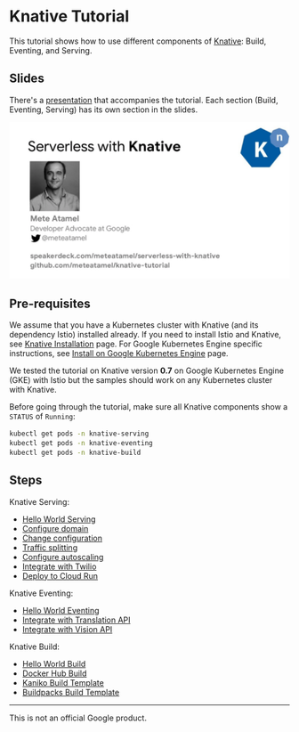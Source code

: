 # Knative Tutorial

This tutorial shows how to use different components of [Knative](https://www.knative.dev/docs/): Build, Eventing, and Serving.

## Slides

There's a [presentation](https://speakerdeck.com/meteatamel/serverless-with-knative) that accompanies the tutorial. Each section (Build, Eventing, Serving) has its own section in the slides.

[![Serverless with Knative](./docs/images/serverless-with-knative.png)](https://speakerdeck.com/meteatamel/serverless-with-knative)

## Pre-requisites
We assume that you have a Kubernetes cluster with Knative (and its dependency Istio) installed already. If you need to install Istio and Knative, see [Knative Installation](https://www.knative.dev/docs/install/) page. For Google Kubernetes Engine specific instructions, see [Install on Google Kubernetes Engine](https://www.knative.dev/docs/install/knative-with-gke/) page.

We tested the tutorial on Knative version **0.7** on Google Kubernetes Engine (GKE) with Istio but the samples should work on any Kubernetes cluster with Knative.

Before going through the tutorial, make sure all Knative components show a `STATUS` of `Running`:

```bash
kubectl get pods -n knative-serving
kubectl get pods -n knative-eventing
kubectl get pods -n knative-build
```

## Steps

Knative Serving:

* [Hello World Serving](docs/01-helloworldserving.md)
* [Configure domain](docs/02-configuredomain.md)
* [Change configuration](docs/03-changeconfig.md)
* [Traffic splitting](docs/04-trafficsplitting.md)
* [Configure autoscaling](docs/05-configureautoscaling.md)
* [Integrate with Twilio](docs/06-twiliointegration.md)
* [Deploy to Cloud Run](docs/07-deploycloudrun.md)

Knative Eventing:

* [Hello World Eventing](docs/08-helloworldeventing.md)
* [Integrate with Translation API](docs/09-translationeventing.md)
* [Integrate with Vision API](docs/10-visioneventing.md)

Knative Build:

* [Hello World Build](docs/11-helloworldbuild.md)
* [Docker Hub Build](docs/12-dockerbuild.md)
* [Kaniko Build Template](docs/13-kanikobuildtemplate.md)
* [Buildpacks Build Template](docs/14-buildpacksbuildtemplate.md)

-------

This is not an official Google product.
